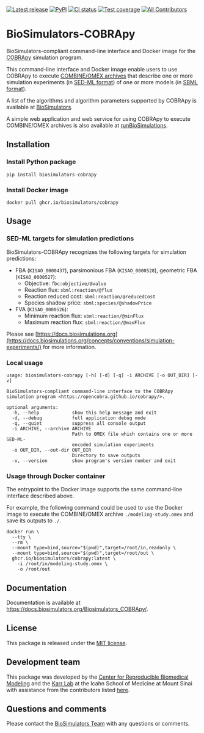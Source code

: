[![Latest release](https://img.shields.io/github/v/tag/biosimulators/Biosimulators_COBRApy)](https://github.com/biosimulations/Biosimulators_COBRApy/releases)
[![PyPI](https://img.shields.io/pypi/v/biosimulators_cobrapy)](https://pypi.org/project/biosimulators_cobrapy/)
[![CI status](https://github.com/biosimulators/Biosimulators_COBRApy/workflows/Continuous%20integration/badge.svg)](https://github.com/biosimulators/Biosimulators_COBRApy/actions?query=workflow%3A%22Continuous+integration%22)
[![Test coverage](https://codecov.io/gh/biosimulators/Biosimulators_COBRApy/branch/dev/graph/badge.svg)](https://codecov.io/gh/biosimulators/Biosimulators_COBRApy)
[![All Contributors](https://img.shields.io/github/all-contributors/biosimulators/Biosimulators_COBRApy/HEAD)](#contributors-)

# BioSimulators-COBRApy
BioSimulators-compliant command-line interface and Docker image for the [COBRApy](https://opencobra.github.io/cobrapy/) simulation program.

This command-line interface and Docker image enable users to use COBRApy to execute [COMBINE/OMEX archives](https://combinearchive.org/) that describe one or more simulation experiments (in [SED-ML format](https://sed-ml.org)) of one or more models (in [SBML format](http://sbml.org])).

A list of the algorithms and algorithm parameters supported by COBRApy is available at [BioSimulators](https://biosimulators.org/simulators/cobrapy).

A simple web application and web service for using COBRApy to execute COMBINE/OMEX archives is also available at [runBioSimulations](https://run.biosimulations.org).

## Installation

### Install Python package
```
pip install biosimulators-cobrapy
```

### Install Docker image
```
docker pull ghcr.io/biosimulators/cobrapy
```

## Usage

### SED-ML targets for simulation predictions

BioSimulators-COBRApy recognizes the following targets for simulation predictions:

- FBA (`KISAO_0000437`), parsimonious FBA (`KISAO_0000528`), geometric FBA (`KISAO_0000527`):
  - Objective: `fbc:objective/@value`
  - Reaction flux: `sbml:reaction/@flux`
  - Reaction reduced cost: `sbml:reaction/@reducedCost`
  - Species shadow price: `sbml:species/@shadowPrice`
- FVA (`KISAO_0000526`):
  - Minimum reaction flux: `sbml:reaction/@minFlux`
  - Maximum reaction flux: `sbml:reaction/@maxFlux`

Please see [https://docs.biosimulations.org](https://docs.biosimulations.org/concepts/conventions/simulation-experiments/) for more information.

### Local usage
```
usage: biosimulators-cobrapy [-h] [-d] [-q] -i ARCHIVE [-o OUT_DIR] [-v]

BioSimulators-compliant command-line interface to the COBRApy simulation program <https://opencobra.github.io/cobrapy/>.

optional arguments:
  -h, --help            show this help message and exit
  -d, --debug           full application debug mode
  -q, --quiet           suppress all console output
  -i ARCHIVE, --archive ARCHIVE
                        Path to OMEX file which contains one or more SED-ML-
                        encoded simulation experiments
  -o OUT_DIR, --out-dir OUT_DIR
                        Directory to save outputs
  -v, --version         show program's version number and exit
```

### Usage through Docker container
The entrypoint to the Docker image supports the same command-line interface described above.

For example, the following command could be used to use the Docker image to execute the COMBINE/OMEX archive `./modeling-study.omex` and save its outputs to `./`.

```
docker run \
  --tty \
  --rm \
  --mount type=bind,source="$(pwd)",target=/root/in,readonly \
  --mount type=bind,source="$(pwd)",target=/root/out \
  ghcr.io/biosimulators/cobrapy:latest \
    -i /root/in/modeling-study.omex \
    -o /root/out
```

## Documentation
Documentation is available at https://docs.biosimulators.org/Biosimulators_COBRApy/.

## License
This package is released under the [MIT license](LICENSE).

## Development team
This package was developed by the [Center for Reproducible Biomedical Modeling](http://reproduciblebiomodels.org) and the [Karr Lab](https://www.karrlab.org) at the Icahn School of Medicine at Mount Sinai with assistance from the contributors listed [here](CONTRIBUTORS.md).

## Questions and comments
Please contact the [BioSimulators Team](mailto:info@biosimulators.org) with any questions or comments.
